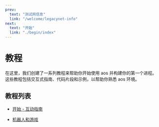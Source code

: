 ```yaml
---
prev:
  text: "测试网信息"
  link: "/welcome/legacynet-info"
next:
  text: "开始"
  link: "./begin/index"
---
```


# 教程

在这里，我们创建了一系列教程来帮助你开始使用 aos 并构建你的第一个进程。 这些教程包括交互式指南、代码片段和示例，以帮助你熟悉 aos 环境。

## 教程列表

- [开始 - 互动指南](begin/index)

- [机器人和游戏](bots-and-games/index)
